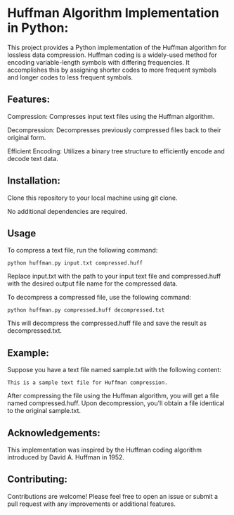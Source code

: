 # Huffman Algorithm Implementation in Python:
This project provides a Python implementation of the Huffman algorithm for lossless data compression. Huffman coding is a widely-used method for encoding variable-length symbols with differing frequencies. It accomplishes this by assigning shorter codes to more frequent symbols and longer codes to less frequent symbols.

## Features:
Compression: Compresses input text files using the Huffman algorithm.

Decompression: Decompresses previously compressed files back to their original form.

Efficient Encoding: Utilizes a binary tree structure to efficiently encode and decode text data.

## Installation:
Clone this repository to your local machine using git clone.

No additional dependencies are required.
## Usage
To compress a text file, run the following command:

    python huffman.py input.txt compressed.huff
Replace input.txt with the path to your input text file and compressed.huff with the desired output file name for the compressed data.

To decompress a compressed file, use the following command:

    python huffman.py compressed.huff decompressed.txt
This will decompress the compressed.huff file and save the result as decompressed.txt.

## Example:
Suppose you have a text file named sample.txt with the following content:

    This is a sample text file for Huffman compression.
After compressing the file using the Huffman algorithm, you will get a file named compressed.huff. Upon decompression, you'll obtain a file identical to the original sample.txt.

## Acknowledgements:
This implementation was inspired by the Huffman coding algorithm introduced by David A. Huffman in 1952.

## Contributing:
Contributions are welcome! Please feel free to open an issue or submit a pull request with any improvements or additional features.

